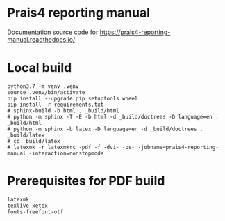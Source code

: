 # Prais4 reporting manual

Documentation source code for https://prais4-reporting-manual.readthedocs.io/


# Local build

    python3.7 -m venv .venv
    source .venv/bin/activate
    pip install --upgrade pip setuptools wheel
    pip install -r requirements.txt
    # sphinx-build -b html . _build/html
    # python -m sphinx -T -E -b html -d _build/doctrees -D language=en . _build/html
    # python -m sphinx -b latex -D language=en -d _build/doctrees . _build/latex
    # cd _build/latex
    # latexmk -r latexmkrc -pdf -f -dvi- -ps- -jobname=prais4-reporting-manual -interaction=nonstopmode


# Prerequisites for PDF build

    latexmk
    texlive-xetex
    fonts-freefont-otf
